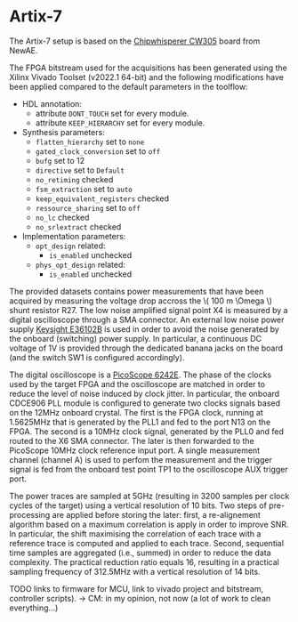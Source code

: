 # Artix-7

The Artix-7 setup is based on the [Chipwhisperer CW305](https://rtfm.newae.com/Targets/CW305%20Artix%20FPGA/) board from NewAE. 

The FPGA bitstream used for the acquisitions has been generated using the Xilinx Vivado Toolset (v2022.1 64-bit) and 
the following modifications have been applied compared to the default parameters in the toolflow:
- HDL annotation:
    - attribute `DONT_TOUCH` set for every module. 
    - attribute `KEEP_HIERARCHY` set for every module.
- Synthesis parameters:
    - `flatten_hierarchy` set to `none`
    - `gated_clock_conversion` set to `off` 
    - `bufg` set to 12
    - `directive` set to `Default` 
    - `no_retiming` checked
    - `fsm_extraction` set to `auto`
    - `keep_equivalent_registers` checked
    - `ressource_sharing` set to `off`
    - `no_lc` checked
    - `no_srlextract` checked
- Implementation parameters:
    - `opt_design` related:
        - `is_enabled` unchecked
    - `phys_opt_design` related:
        - `is_enabled` unchecked

The provided datasets contains power measurements that have been acquired by measuring the voltage
drop accross the \\( 100 m \Omega \\) shunt resistor R27. The low noise
amplified signal point X4 is measured by a digital oscilloscope 
through a SMA connector. An external low noise power supply [Keysight
E36102B](https://www.keysight.com/us/en/product/E36102B/dc-power-supply-6v-5a-30w.html)
is used in order to avoid the noise generated by the onboard (switching) power
supply. In particular, a continuous DC voltage of 1V is provided
through the dedicated banana jacks on the board (and the switch SW1 is
configured accordingly). 

The digital oscilloscope is a [PicoScope
6242E](https://www.keysight.com/us/en/product/E36102B/dc-power-supply-6v-5a-30w.html).
The phase of the clocks used by the target FPGA and the oscilloscope are
matched in order to reduce the level of noise induced by clock jitter. In
particular, the onboard CDCE906 PLL module is configured to generate two clocks
signals based on the 12MHz onboard crystal. The first is the FPGA
clock, running at 1.5625MHz that is generated by the PLL1 and fed to the port
N13 on the FPGA.  The second is a 10MHz clock signal, generated by the PLL0 and
fed routed to the X6 SMA connector. The later is then forwarded to the
PicoScope 10MHz clock reference input port. A single measurement channel (channel A) is used 
to perfom the measurement and the trigger signal is fed from the onboard test point TP1 to the 
oscilloscope AUX trigger port.

The power traces are sampled at 5GHz (resulting in 3200 samples per clock
cycles of the target) using a vertical resolution of 10 bits. Two steps of pre-processing are
applied before storing the later: first, a re-alignement algorithm based on a
maximum correlation is apply in order to improve SNR. In particular, the shift
maximising the correlation of each trace with a reference trace is computed and
applied to each trace. Second, sequential time samples are aggregated (i.e.,
summed) in order to reduce the data complexity. The practical reduction ratio equals 16, resulting in a practical 
sampling frequency of 312.5MHz with a vertical resolution of 14 bits.  

TODO links to firmware for MCU, link to vivado project and
bitstream, controller scripts). -> CM: in my opinion, not now (a lot of work to clean everything...)
